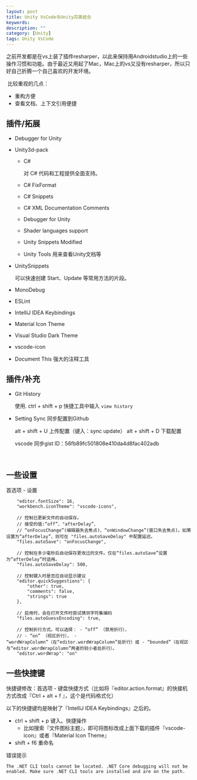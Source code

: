 ```yaml
---
layout: post
title: Unity VsCode与Unity完美结合
keywords: 
description: ""
category: [Unity]
tags: Unity VsCode
---
```


​	之前开发都是在vs上装了插件resharper，以此来保持用Androidstudio上的一些操作习惯和功能。由于最近又用起了Mac，Mac上的vs又没有resharper，所以只好自己折腾一个自己喜欢的开发环境。

​	比较重视的几点：

* 重构方便
* 查看文档、上下文引用便捷​

## 插件/拓展

* Debugger for Unity

* Unity3d-pack
  * C# 

    对 C# 代码和工程提供全面支持。

  * C# FixFormat

  * C# Snippets

  * C# XML Documentation Comments

  * Debugger for Unity

  * Shader languages support

  * Unity Snippets Modified

  * Unity Tools 用来查看Unity文档等

* UnitySnippets

  可以快速创建 Start、Update 等常用方法的片段。

* MonoDebug

* ESLint

* IntelliJ IDEA Keybindings

* Material Icon Theme

* Visual Studio Dark Theme

* vscode-icon

* Document This  强大的注释工具

## 插件/补充

* Git History

  使用. ctrl + shift + p 快捷工具中输入 `view history`

* Setting Sync 同步配置到Github

  alt + shift + U	上传配置（键入：sync update）
  alt + shift + D 	下载配置

  vscode  同步gist ID：56fb89fc501808e410da4d8fac402adb

   ​

## 一些设置

首选项 - 设置

```
    "editor.fontSize": 16,
    "workbench.iconTheme": "vscode-icons",

    // 控制已更新文件的自动保存。
    // 接受的值:“off”、"afterDelay”、
    // “onFocusChange”(编辑器失去焦点)、“onWindowChange”(窗口失去焦点)。如果设置为“afterDelay”，则可在 "files.autoSaveDelay" 中配置延迟。
    "files.autoSave": "onFocusChange",
    
    // 控制在多少毫秒后自动保存更改过的文件。仅在“files.autoSave”设置为“afterDelay”时适用。
    "files.autoSaveDelay": 500,

    // 控制键入时是否应自动显示建议
    "editor.quickSuggestions": {
        "other": true,
        "comments": false,
        "strings": true
    },

    // 启用时，会在打开文件时尝试猜测字符集编码
    "files.autoGuessEncoding": true,

    // 控制折行方式。可以选择： - “off” （禁用折行），
    // - “on” （视区折行）， - “wordWrapColumn”（在“editor.wordWrapColumn”处折行）或 - “bounded”（在视区与“editor.wordWrapColumn”两者的较小者处折行）。
    "editor.wordWrap": "on"
```

## 一些快捷键

快捷键修改：首选项 - 键盘快捷方式（比如将『editor.action.format』的快接机方式改成『Ctrl + alt + f 』，这个是代码格式化）

以下的快捷键均是映射了『IntelliJ IDEA Keybindings』之后的。

* ctrl + shift + p	键入。快捷操作 
  * 比如搜索『文件图标主题』，即可将图标改成上面下载的插件『vscode-icon』或者『Material Icon Theme』
* shift + f6 重命名

错误提示

`The .NET CLI tools cannot be located. .NET Core debugging will not be enabled. Make sure .NET CLI tools are installed and are on the path.`

